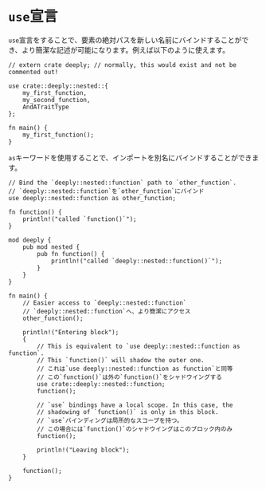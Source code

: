 <!--
# The `use` declaration
-->
# `use`宣言

<!--
The `use` declaration can be used to bind a full path to a new name, for easier
access. It is often used like this:
-->
`use`宣言をすることで、要素の絶対パスを新しい名前にバインドすることができ、より簡潔な記述が可能になります。例えば以下のように使えます。

```rust,editable,ignore
// extern crate deeply; // normally, this would exist and not be commented out!

use crate::deeply::nested::{
    my_first_function,
    my_second_function,
    AndATraitType
};

fn main() {
    my_first_function();
}
```

<!--
You can use the `as` keyword to bind imports to a different name:
-->
`as`キーワードを使用することで、インポートを別名にバインドすることができます。

```rust,editable
// Bind the `deeply::nested::function` path to `other_function`.
// `deeply::nested::function`を`other_function`にバインド
use deeply::nested::function as other_function;

fn function() {
    println!("called `function()`");
}

mod deeply {
    pub mod nested {
        pub fn function() {
            println!("called `deeply::nested::function()`");
        }
    }
}

fn main() {
    // Easier access to `deeply::nested::function`
    // `deeply::nested::function`へ、より簡潔にアクセス
    other_function();

    println!("Entering block");
    {
        // This is equivalent to `use deeply::nested::function as function`.
        // This `function()` will shadow the outer one.
        // これは`use deeply::nested::function as function`と同等
        // この`function()`は外の`function()`をシャドウイングする
        use crate::deeply::nested::function;
        function();

        // `use` bindings have a local scope. In this case, the
        // shadowing of `function()` is only in this block.
        // `use`バインディングは局所的なスコープを持つ。
        // この場合には`function()`のシャドウイングはこのブロック内のみ
        function();

        println!("Leaving block");
    }

    function();
}
```
